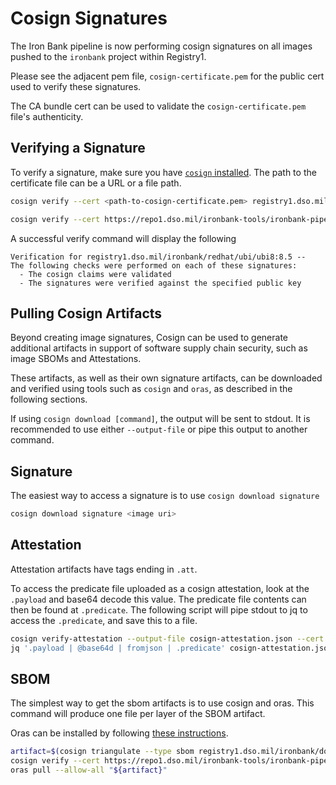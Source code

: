 # Cosign Signatures

The Iron Bank pipeline is now performing cosign signatures on all images pushed to the `ironbank` project within Registry1.

Please see the adjacent pem file, `cosign-certificate.pem` for the public cert used to verify these signatures.

The CA bundle cert can be used to validate the `cosign-certificate.pem` file's authenticity.

## Verifying a Signature

To verify a signature, make sure you have [`cosign` installed](https://github.com/sigstore/cosign#installation).
The path to the certificate file can be a URL or a file path.

```bash
cosign verify --cert <path-to-cosign-certificate.pem> registry1.dso.mil/ironbank/redhat/ubi/ubi8:8.5
```

```bash
cosign verify --cert https://repo1.dso.mil/ironbank-tools/ironbank-pipeline/-/raw/master/scripts/cosign/cosign-certificate.pem registry1.dso.mil/ironbank/redhat/ubi/ubi8:8.5
```

A successful verify command will display the following

```log
Verification for registry1.dso.mil/ironbank/redhat/ubi/ubi8:8.5 --
The following checks were performed on each of these signatures:
  - The cosign claims were validated
  - The signatures were verified against the specified public key
```

## Pulling Cosign Artifacts

Beyond creating image signatures, Cosign can be used to generate additional artifacts in support of software supply chain security, such as image SBOMs and Attestations.

These artifacts, as well as their own signature artifacts, can be downloaded and verified using tools such as `cosign` and `oras`, as described in the following sections.

If using `cosign download [command]`, the output will be sent to stdout.
It is recommended to use either `--output-file` or pipe this output to another command.

## Signature

The easiest way to access a signature is to use `cosign download signature`

```bash
cosign download signature <image uri>
```

## Attestation

Attestation artifacts have tags ending in `.att`.

To access the predicate file uploaded as a cosign attestation, look at the `.payload` and base64 decode this value.
The predicate file contents can then be found at `.predicate`.
The following script will pipe stdout to jq to access the `.predicate`, and save this to a file.

```bash
cosign verify-attestation --output-file cosign-attestation.json --cert https://repo1.dso.mil/ironbank-tools/ironbank-pipeline/-/raw/master/scripts/cosign/cosign-certificate.pem registry1.dso.mil/ironbank/docker/scratch:ironbank
jq '.payload | @base64d | fromjson | .predicate' cosign-attestation.json >vat-response.json
```

## SBOM

The simplest way to get the sbom artifacts is to use cosign and oras.
This command will produce one file per layer of the SBOM artifact.

Oras can be installed by following [these instructions](https://oras.land/cli/).

```bash
artifact=$(cosign triangulate --type sbom registry1.dso.mil/ironbank/docker/scratch:ironbank)
cosign verify --cert https://repo1.dso.mil/ironbank-tools/ironbank-pipeline/-/raw/master/scripts/cosign/cosign-certificate.pem "${artifact}"
oras pull --allow-all "${artifact}"
```
